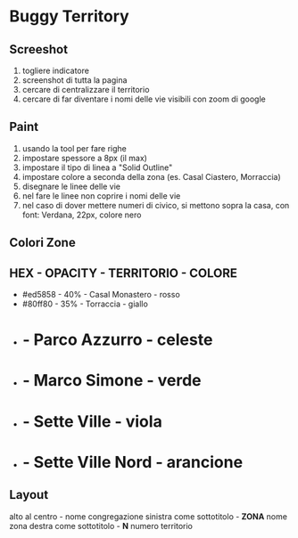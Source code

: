 # Buggy Territory 

## Screeshot

1. togliere indicatore
2. screenshot di tutta la pagina
3. cercare di centralizzare il territorio
4. cercare di far diventare i nomi delle vie visibili con zoom di google

## Paint

1. usando la tool per fare righe
2. impostare spessore a 8px (il max)
3. impostare il tipo di linea a "Solid Outline"
4. impostare colore a seconda della zona (es. Casal Ciastero, Morraccia)
5. disegnare le linee delle vie
6. nel fare le linee non coprire i nomi delle vie
7. nel caso di dover mettere numeri di civico, si mettono sopra la casa, con font: Verdana, 22px, colore nero

## Colori Zone

## HEX - OPACITY - TERRITORIO - COLORE
* #ed5858 - 40% - Casal Monastero   - rosso
* #80ff80 - 35% - Torraccia         - giallo
* # - Parco Azzurro     - celeste
* # - Marco Simone      - verde
* # - Sette Ville       - viola
* # - Sette Ville Nord  - arancione

## Layout

alto al centro - nome congregazione
sinistra come sottotitolo - **ZONA** nome zona
destra come sottotitolo - **N** numero territorio
